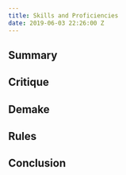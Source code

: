 ```yaml
---
title: Skills and Proficiencies
date: 2019-06-03 22:26:00 Z
---
```


## Summary

## Critique

## Demake

## Rules

## Conclusion
